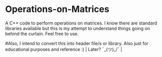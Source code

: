 # Operations-on-Matrices
A C++ code to perform operations on matrices. I know there are standard libraries available but this is my attempt to understand things going on behind the curtain. Feel free to use.

#Also, I intend to convert this into header file/s or library. Also just for educational purposes and reference :)
| Later? ¯\_(ツ)_/¯ |
